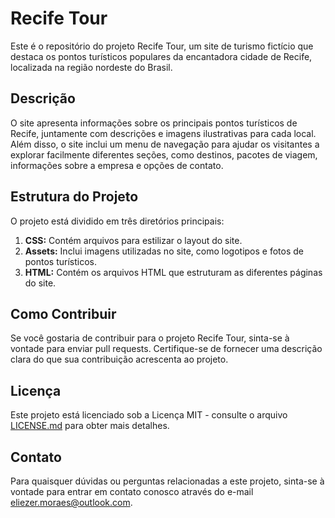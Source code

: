 # Recife Tour

Este é o repositório do projeto Recife Tour, um site de turismo fictício que destaca os pontos turísticos populares da encantadora cidade de Recife, localizada na região nordeste do Brasil.

## Descrição

O site apresenta informações sobre os principais pontos turísticos de Recife, juntamente com descrições e imagens ilustrativas para cada local. Além disso, o site inclui um menu de navegação para ajudar os visitantes a explorar facilmente diferentes seções, como destinos, pacotes de viagem, informações sobre a empresa e opções de contato.

## Estrutura do Projeto

O projeto está dividido em três diretórios principais:

1. **CSS:** Contém arquivos para estilizar o layout do site.
2. **Assets:** Inclui imagens utilizadas no site, como logotipos e fotos de pontos turísticos.
3. **HTML:** Contém os arquivos HTML que estruturam as diferentes páginas do site.

## Como Contribuir

Se você gostaria de contribuir para o projeto Recife Tour, sinta-se à vontade para enviar pull requests. Certifique-se de fornecer uma descrição clara do que sua contribuição acrescenta ao projeto.

## Licença

Este projeto está licenciado sob a Licença MIT - consulte o arquivo [LICENSE.md](LICENSE.md) para obter mais detalhes.

## Contato

Para quaisquer dúvidas ou perguntas relacionadas a este projeto, sinta-se à vontade para entrar em contato conosco através do e-mail eliezer.moraes@outlook.com.

